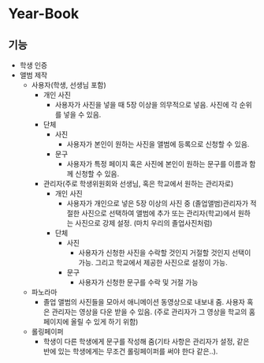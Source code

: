 # Year-Book

## 기능

- 학생 인증
- 앨범 제작
  - 사용자(학생, 선생님 포함)
    - 개인 사진
      - 사용자가 사진을 넣을 때 5장 이상을 의무적으로 넣음. 사진에 각 순위를 넣을 수 있음. 
    - 단체
      - 사진
        - 사용자가 본인이 원하는 사진을 앨범에 등록으로 신청할 수 있음.
      - 문구
        - 사용자가 특정 페이지 혹은 사진에 본인이 원하는 문구를 이름과 함께 신청할 수 있음.
    - 관리자(주로 학생위원회와 선생님, 혹은 학교에서 원하는 관리자로)
      - 개인 사진
        - 사용자가 개인으로 넣은 5장 이상의 사진 중 (졸업앨범)관리자가 적절한 사진으로 선택하여 앨범에 추가 또는 관리자(학교)에서 원하는 사진으로 강제 설정. (마치 우리의 졸업사진처럼)
      - 단체
        - 사진
          - 사용자가 신청한 사진을 수락할 것인지 거절할 것인지 선택이 가능. 그리고 학교에서 제공한 사진으로 설정이 가능.
        - 문구
          - 사용자가 신청한 문구를 수락 및 거절 가능
  - 파노라마
    - 졸업 앨범의 사진들을 모아서 애니메이션 동영상으로 내보내 줌. 사용자 혹은 관리자는 영상을 다운 받을 수 있음. (주로 관리자가 그 영상을 학교의 홈페이지에 올릴 수 있게 하기 위함)
  - 롤링페이퍼
    - 학생이 다른 학생에게 문구를 작성해 줌(기타 사항은 관리자가 설정, 같은 반에 있는 학생에게는 무조건 롤링페이퍼를 써야 한다 같은..).
